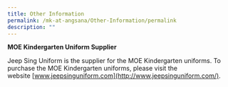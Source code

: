 ```yaml
---
title: Other Information
permalink: /mk-at-angsana/Other-Information/permalink
description: ""
---
```

**MOE Kindergarten Uniform Supplier**

Jeep Sing Uniform is the supplier for the MOE Kindergarten uniforms. To purchase the MOE Kindergarten uniforms, please visit the website [www.jeepsinguniform.com](http://www.jeepsinguniform.com/).